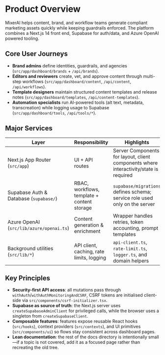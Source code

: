# Product Overview

MixerAI helps content, brand, and workflow teams generate compliant marketing assets quickly while keeping guardrails enforced. The platform combines a Next.js 14 front end, Supabase for auth/data, and Azure OpenAI powered tooling.

## Core User Journeys

- **Brand admins** define identities, guardrails, and agencies (`src/app/dashboard/brands` + `/api/brands`).  
- **Editors and reviewers** create, vet, and approve content through multi-step workflows (`src/app/dashboard/content`, `/api/content`, `/api/workflows`).  
- **Template designers** maintain structured content templates and release notes (`src/app/dashboard/templates`, `/api/content-templates`).  
- **Automation specialists** run AI-powered tools (alt text, metadata, transcreation) while logging usage to Supabase (`src/app/dashboard/tools`, `/api/tools/*`).

## Major Services

| Layer | Responsibility | Highlights |
|-------|----------------|------------|
| Next.js App Router (`src/app`) | UI + API routes | Server Components for layout, client components where interactivity/state is required |
| Supabase Auth & Database (`supabase/`) | RBAC, workflows, template + content storage | `supabase/migrations` defines schema; service role used only on the server |
| Azure OpenAI (`src/lib/azure/openai.ts`) | Content generation & enrichment | Wrapper handles retries, token accounting, prompt templates |
| Background utilities (`src/lib/*`) | API client, caching, rate limits, logging | `api-client.ts`, `rate-limit.ts`, `logger.ts`, and domain helpers |

## Key Principles

- **Security-first API access**: all mutations pass through `withAuth`/`withAuthMonitoringAndCSRF`, CSRF tokens are initialised client-side via `src/components/csrf-initializer.tsx`.  
- **Supabase as source of truth**: the Next.js server uses `createSupabaseAdminClient` for privileged calls, while the browser uses a singleton from `createSupabaseClient`.  
- **Composable features**: features expose reusable React hooks (`src/hooks`), context providers (`src/contexts`), and UI primitives (`src/components/ui`) so flows stay consistent across dashboard pages.  
- **Lean documentation**: the rest of the docs directory is intentionally small—if a topic is not covered, add it as a focused page rather than recreating the old tree.
